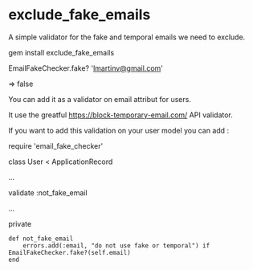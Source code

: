 # exclude_fake_emails

A simple validator for the fake and temporal emails we need to exclude.

gem install exclude_fake_emails

EmailFakeChecker.fake? 'lmartinv@gmail.com'

=> false

You can add it as a validator on email attribut for users.

It use the greatful https://block-temporary-email.com/ API validator.

If you want to add this validation on your user model you can add :

require 'email_fake_checker'

class User < ApplicationRecord

...

validate :not_fake_email

...

private

    def not_fake_email
        errors.add(:email, "do not use fake or temporal") if EmailFakeChecker.fake?(self.email)
    end
